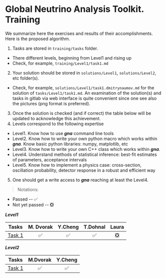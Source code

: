 # Global Neutrino Analysis Toolkit. Training

We summarize here the exercises and results of their accomplishments. Here is the proposed algorithm.
1. Tasks are stored in `training/tasks` folder. 
 * There different levels, beginning from Level1 and rising up
 * Check, for example, `training/Level1/task1.md`
2. Your solution should be stored in `solutions/Level1`,  `solutions/Level2`, etc folder(s). 
 * Check, for example, `solutions/Level1/task1.dmitrynaumov.md` for the solution of `tasks/Level1/task1.md`. An examination of the solution(s) and tasks in gitlab 
   via web interface is quite convenient since one see also the pictures (png format is preferred).
3. Once the solution is checked (and if correct) the table below will be updated to acknowledge this achievement.
4. Levels correspond to the following expertise
 * Level1. Know how to use ***gna*** command line tools
 * Level2. Know how to write your own python macro which works within ***gna***. Know basic python libraries: numpy, matplotlib, etc
 * Level3. Know how to write your own C++ class which works within ***gna***. 
 * Level4. Understand methods of statistical inference: best-fit estimates of parameters, acceptance intervals
 * Level5. Know how to implement a physics case: cross-section,  oscillation probability, detector response in a robust and efficient way
5. One should get a write access to ***gna*** reaching at least the Level4.

 > Notations:
  * Passed -- :white_check_mark:
  * Not yet passed -- :negative_squared_cross_mark:

***Level1***

| Tasks | M. Dvorak | Y.Cheng | T.Dohnal | Laura | 
| ----- | :--------: | :-------------: | :------:| :------: |
| [Task 1](/tasks/Level1/task1) | :white_check_mark:   | :white_check_mark:| :white_check_mark:|  :negative_squared_cross_mark: |

***Level2***

| Tasks | M.Dvorak | Y.Cheng | 
| ----- | :--------: | :-------------: | 
| [Task 1](/tasks/Level2/task1) | :white_check_mark: | :white_check_mark: |


